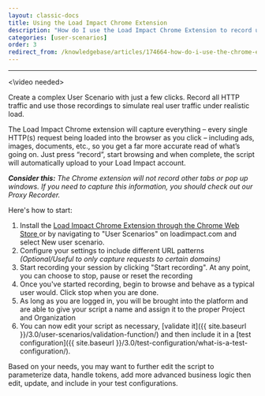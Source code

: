 ```yaml
---
layout: classic-docs
title: Using the Load Impact Chrome Extension
description: "How do I use the Load Impact Chrome Extension to record user scenarios?"
categories: [user-scenarios]
order: 3
redirect_from: /knowledgebase/articles/174664-how-do-i-use-the-chrome-extension-to-record-user-s
---
```


***

<\video needed>

Create a complex User Scenario with just a few clicks. Record all HTTP traffic and use those recordings to simulate real user traffic under realistic load.

The Load Impact Chrome extension will capture everything – every single HTTP(s) request being loaded into the browser as you click – including ads, images, documents, etc., so you get a far more accurate read of what’s going on. Just press “record”, start browsing and when complete, the script will automatically upload to your Load Impact account.

_**Consider this:** The Chrome extension will not record other tabs or pop up windows. If you need to capture this information, you should check out our Proxy Recorder._

Here's how to start:

1. Install the [Load Impact Chrome Extension through the Chrome Web Store ](https://chrome.google.com/webstore/detail/load-impact-user-scenario/comniomddgkfgfaebhidfgcjgoecbbda)or by navigating to "User Scenarios" on loadimpact.com and select New user scenario.
2. Configure your settings to include different URL patterns _(Optional/Useful to only capture requests to certain domains)_
3. Start recording your session by clicking "Start recording". At any point, you can choose to stop, pause or reset the recording
4. Once you've started recording, begin to browse and behave as a typical user would. Click stop when you are done.
5. As long as you are logged in, you will be brought into the platform and are able to give your script a name and assign it to the proper Project and Organization
6. You can now edit your script as necessary, [validate it]({{ site.baseurl }}/3.0/user-scenarios/validation-function/) and then include it in a [test configuration]({{ site.baseurl }}/3.0/test-configuration/what-is-a-test-configuration/).



Based on your needs, you may want to further edit the script to parameterize data, handle tokens, add more advanced business logic then edit, update, and include in your test configurations.

